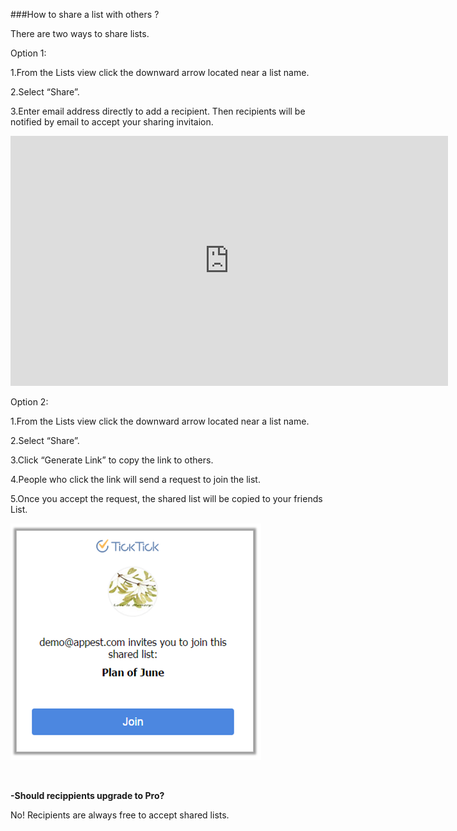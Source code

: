 ###How to share a list with others ?

There are two ways to share lists.

Option 1: 

1.From the Lists view click the downward arrow located near a list name.

2.Select “Share”.

3.Enter email address directly to add a recipient. Then recipients will be notified by email to accept your sharing invitaion.


<iframe width="700" height="400" src="https://www.youtube.com/embed/YuD9gS2DQyY?list=PLbWRKVi0_aTH4wo0Z2kCuMy7RHV7t9onw" frameborder="0" allowfullscreen></iframe>


<br />

Option 2:

1.From the Lists view click the downward arrow located near a list name.

2.Select “Share”.

3.Click “Generate Link” to copy the link to others. 

4.People who click the link will send a request to join the list.

5.Once you accept the request, the shared list will be copied to your friends List. 

![](../images/websharelink.png)



<br />

**-Should recippients upgrade to Pro?**

No! Recipients are always free to accept shared lists. 




